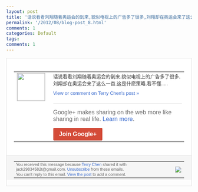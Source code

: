 ```yaml
---
layout: post
title: '话说看看刘翔随着奥运会的到来,貌似电视上的广告多了很多,刘翔却在奥运会来了这么一首...'
permalink: '/2012/08/blog-post_8.html'
comments: 1
categories: Default
tags: 
comments: 1
---
```

<div style="border:solid 1px #dfdfdf;color:#686868;font:13px Arial"><div style="background-color:#fff;padding:20px;"><table cellpadding="0" cellspacing="0"><tr><td style="padding-right:15px;vertical-align:top"><a href="https://plus.google.com/_/notifications/emlink?emrecipient=110200756825219614165&amp;emid=CNC6gcaD2LECFWphtAodI1QAAA&amp;path=%2F108643996575278738906&amp;dt=1344428794995&amp;uob=8"><img height="75" src="https://lh3.googleusercontent.com/-KKRGTyJ5Bl0/AAAAAAAAAAI/AAAAAAAAEEY/jllxqER5dCk/s75-c-k-a/photo.jpg" style="border:solid 1px #cccccc;" width="75"/></a></td><td style="width:578px;color:#333;font:13px Arial;vertical-align:top;"><div style="padding-bottom:10px">话说看看刘翔随着奥运会的到来,貌似电视上<wbr/>的广告多了很多,刘翔却在奥运会来了这么一<wbr/>首,这是什麽策略,看不懂.....</div><a href="https://plus.google.com/_/notifications/emlink?emrecipient=110200756825219614165&amp;emid=CNC6gcaD2LECFWphtAodI1QAAA&amp;path=%2F108643996575278738906%2Fposts%2FSYiuU5EFTuN%3Fgpinv%3DAMIXal9n8H8DpqjWLwQjNn2hRpxQJUIcBiUCnS3HeKiuQwANbIXu5wvmJ3x0bWFc7jLXNUjsgRQ5sKR6OJyKFKdZ6LFTiLblWb4ZJ_z5inTWWQQTQWv9H3Y&amp;dt=1344428794995&amp;uob=8" style="color:#3366CC;text-decoration:none;">View or comment on Terry Chen's post »</a><div style="margin-top:20px;border-top:solid 1px #dfdfdf"><div style="padding:15px 0;color:#686868;font:16px Arial;">Google+ makes sharing on the web more like sharing in real life. <a href="http://www.google.com/+/learnmore/" style="color:#3366CC;text-decoration:none;">Learn more</a>.</div><a href="https://plus.google.com/_/notifications/emlink?emrecipient=110200756825219614165&amp;emid=CNC6gcaD2LECFWphtAodI1QAAA&amp;path=%2F%3Fgpinv%3DAMIXal9n8H8DpqjWLwQjNn2hRpxQJUIcBiUCnS3HeKiuQwANbIXu5wvmJ3x0bWFc7jLXNUjsgRQ5sKR6OJyKFKdZ6LFTiLblWb4ZJ_z5inTWWQQTQWv9H3Y&amp;dt=1344428794995&amp;uob=8" style="display:inline-block;padding:7px 15px;background-color:#d44b38; color:#fff;font-size:16px; font-weight:bold;border-radius:2px;-webkit-border-radius:2px; -moz-border-radius:2px;border:solid 1px #c43b28; white-space:nowrap;text-decoration:none">Join Google+</a></div></td></tr></table></div><div style="border-top:solid 1px #dfdfdf;padding:0 20px; background-color:#f5f5f5"><table cellpadding="0" cellspacing="0" style="height:50px"><tbody><tr><td style="vertical-align:middle;width:100%; color:#636363;font:11px Arial; line-height:120%">You received this message because <a href="https://plus.google.com/_/notifications/emlink?emrecipient=110200756825219614165&amp;emid=CNC6gcaD2LECFWphtAodI1QAAA&amp;path=%2F108643996575278738906%3Fgpinv%3DAMIXal9n8H8DpqjWLwQjNn2hRpxQJUIcBiUCnS3HeKiuQwANbIXu5wvmJ3x0bWFc7jLXNUjsgRQ5sKR6OJyKFKdZ6LFTiLblWb4ZJ_z5inTWWQQTQWv9H3Y&amp;dt=1344428794995&amp;uob=8" style="color:#3366CC;text-decoration:none;">Terry Chen</a> shared it with jack29834582t@gmail.com. <a href="https://plus.google.com/_/notifications/emlink?emrecipient=110200756825219614165&amp;emid=CNC6gcaD2LECFWphtAodI1QAAA&amp;path=%2F_%2Fnonplus%2Femailsettings%3Fgpinv%3DAMIXal9n8H8DpqjWLwQjNn2hRpxQJUIcBiUCnS3HeKiuQwANbIXu5wvmJ3x0bWFc7jLXNUjsgRQ5sKR6OJyKFKdZ6LFTiLblWb4ZJ_z5inTWWQQTQWv9H3Y%26est%3DADH5u8U2g7rXk-FE9ydzelwdWA2y06sjwTI0lVGmGDmspy_IC88ct4r6anxpFy7QyTipnItl_CrPIunl_q37nuNUbKYcxjNtVAW6l7_J1P1p36tPh4VmvpvaMe-rS_7KONpioe-U5TE252yJjd0Akwboe7EXmQWy-w&amp;dt=1344428794995&amp;uob=8" style="color:#3366CC;text-decoration:none;">Unsubscribe</a> from these emails.<br/>You can't reply to this email. <a href="https://plus.google.com/_/notifications/emlink?emrecipient=110200756825219614165&amp;emid=CNC6gcaD2LECFWphtAodI1QAAA&amp;path=%2F108643996575278738906%2Fposts%2FSYiuU5EFTuN%3Fgpinv%3DAMIXal9n8H8DpqjWLwQjNn2hRpxQJUIcBiUCnS3HeKiuQwANbIXu5wvmJ3x0bWFc7jLXNUjsgRQ5sKR6OJyKFKdZ6LFTiLblWb4ZJ_z5inTWWQQTQWv9H3Y&amp;dt=1344428794995&amp;uob=8" style="color:#3366CC;text-decoration:none;">View the post</a> to add a comment.<br/></td><td><img src="https://ssl.gstatic.com/s2/oz/images/notifications/logo/google-plus-6617a72bb36cc548861652780c9e6ff1.png"/></td></tr></tbody></table></div></div>